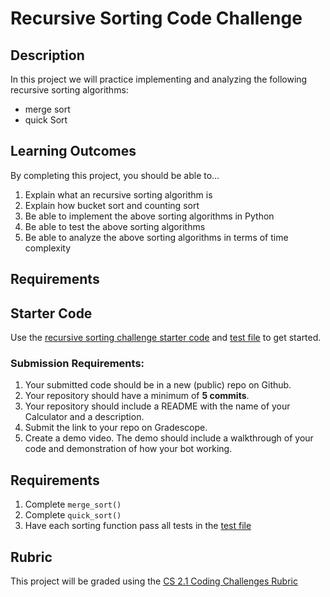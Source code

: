 # Recursive Sorting Code Challenge

## Description
In this project we will practice implementing and analyzing the following recursive sorting algorithms:
- merge sort
- quick Sort

## Learning Outcomes
By completing this project, you should be able to…

1. Explain what an recursive sorting algorithm is
1. Explain how bucket sort and counting sort
1. Be able to implement the above sorting algorithms in Python
1. Be able to test the above sorting algorithms
1. Be able to analyze the above sorting algorithms in terms of time complexity

## Requirements

## Starter Code

Use the [recursive sorting challenge starter code](https://github.com/Tech-at-DU/ACS-3110-Trees-Sorting/blob/master/Code/sorting_recursive.py) and [test file](https://github.com/Tech-at-DU/ACS-3110-Trees-Sorting/blob/master/Code/sorting_test.py) to get started.

### Submission Requirements:
1. Your submitted code should be in a new (public) repo on Github.
1. Your repository should have a minimum of **5 commits**.
1. Your repository should include a README with the name of your Calculator and a description.
1. Submit the link to your repo on Gradescope.
1. Create a demo video. The demo should include a walkthrough of your code and demonstration of how your bot working.

## Requirements
1. Complete `merge_sort()`
1. Complete `quick_sort()`
1. Have each sorting function pass all tests in the [test file](https://github.com/Tech-at-DU/ACS-3110-Trees-Sorting/blob/master/Code/sorting_test.py)

## Rubric
This project will be graded using the [CS 2.1 Coding Challenges Rubric](https://docs.google.com/document/d/1WZByGjbjZdXvdjUylzVywV-ndlQxM8NCoIlxlgaB3vQ/edit?usp=sharing)
